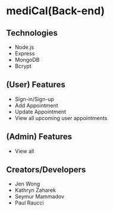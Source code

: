 # mediCal(Back-end)
  
## Technologies
* Node.js
* Express
* MongoDB
* Bcrypt
## (User) Features
* Sign-in/Sign-up
* Add Appointment
* Update Appointment
* View all upcoming user appointments
## (Admin) Features
* View all 
## Creators/Developers
* Jen Wong 
* Kathryn Zaharek
* Seymur Mammadov
* Paul Raucci
	
